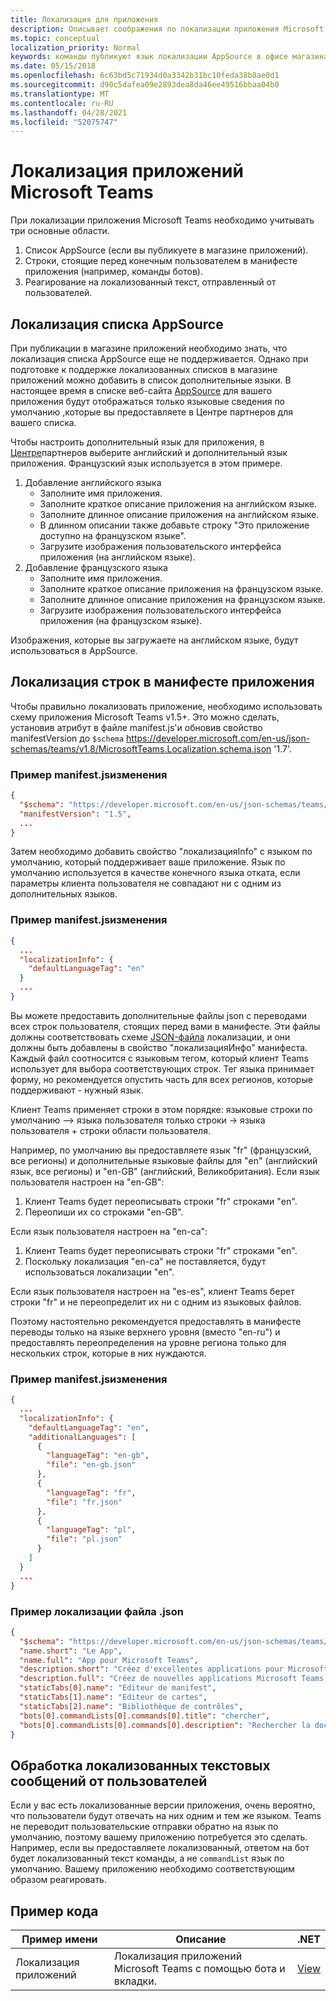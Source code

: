 ```yaml
---
title: Локализация для приложения
description: Описывает соображения по локализации приложения Microsoft Teams.
ms.topic: conceptual
localization_priority: Normal
keywords: команды публикуют язык локализации AppSource в офисе магазина
ms.date: 05/15/2018
ms.openlocfilehash: 6c63bd5c71934d0a3342b31bc10feda38b8ae0d1
ms.sourcegitcommit: d90c5dafea09e2893dea8da46ee49516bbaa04b0
ms.translationtype: MT
ms.contentlocale: ru-RU
ms.lasthandoff: 04/28/2021
ms.locfileid: "52075747"
---
```

# <a name="localization-for-microsoft-teams-apps"></a>Локализация приложений Microsoft Teams

При локализации приложения Microsoft Teams необходимо учитывать три основные области.

1. Список AppSource (если вы публикуете в магазине приложений).
1. Строки, стоящие перед конечным пользователем в манифесте приложения (например, команды ботов).
1. Реагирование на локализованный текст, отправленный от пользователей.

## <a name="localizing-your-appsource-listing"></a>Локализация списка AppSource

При публикации в магазине приложений необходимо знать, что локализация списка AppSource еще не поддерживается. Однако при подготовке к поддержке локализованных списков в магазине приложений можно добавить в список дополнительные языки. В настоящее время в списке [](/office/dev/store/submit-to-appsource-via-partner-center) веб-сайта [AppSource](https://appsource.microsoft.com/marketplace/apps?product=office%3Bteams&page=1) для вашего приложения будут отображаться только языковые сведения по умолчанию ,которые вы предоставляете в Центре партнеров для вашего списка.

Чтобы настроить дополнительный язык для приложения, в [Центре](/office/dev/store/submit-to-appsource-via-partner-center)партнеров выберите английский и дополнительный язык приложения. Французский язык используется в этом примере.

1. Добавление английского языка
    * Заполните имя приложения.
    * Заполните краткое описание приложения на английском языке.
    * Заполните длинное описание приложения на английском языке.
    * В длинном описании также добавьте строку "Это приложение доступно на французском языке".
    * Загрузите изображения пользовательского интерфейса приложения (на английском языке).
2. Добавление французского языка
    * Заполните имя приложения.
    * Заполните краткое описание приложения на французском языке.
    * Заполните длинное описание приложения на французском языке.
    * Загрузите изображения пользовательского интерфейса приложения (на французском языке).

Изображения, которые вы загружаете на английском языке, будут использоваться в AppSource.

## <a name="localizing-the-strings-in-your-app-manifest"></a>Локализация строк в манифесте приложения

Чтобы правильно локализовать приложение, необходимо использовать схему приложения Microsoft Teams v1.5+. Это можно сделать, установив атрибут в файле manifest.js'и обновив свойство manifestVersion до `$schema` https://developer.microsoft.com/en-us/json-schemas/teams/v1.8/MicrosoftTeams.Localization.schema.json '1.7'.

### <a name="example-manifestjson-change"></a>Пример manifest.jsизменения

```json
{
  "$schema": "https://developer.microsoft.com/en-us/json-schemas/teams/v1.8/MicrosoftTeams.Localization.schema.json",
  "manifestVersion": "1.5",
  ...
}
```

Затем необходимо добавить свойство "локализацияInfo" с языком по умолчанию, который поддерживает ваше приложение. Язык по умолчанию используется в качестве конечного языка отката, если параметры клиента пользователя не совпадают ни с одним из дополнительных языков.

### <a name="example-manifestjson-change"></a>Пример manifest.jsизменения

```json
{
  ...
  "localizationInfo": {
    "defaultLanguageTag": "en"
  }
  ...
}
```

Вы можете предоставить дополнительные файлы json с переводами всех строк пользователя, стоящих перед вами в манифесте. Эти файлы должны соответствовать схеме [JSON-файла](../../resources/schema/localization-schema.md) локализации, и они должны быть добавлены в свойство "локализацияИнфо" манифеста. Каждый файл соотносится с языковым тегом, который клиент Teams использует для выбора соответствующих строк. Тег языка принимает форму, но рекомендуется опустить часть для всех регионов, которые поддерживают <language> - <region> <region> нужный язык.

Клиент Teams применяет строки в этом порядке: языковые строки по умолчанию —> языка пользователя только строки -> языка пользователя + строки области пользователя.

Например, по умолчанию вы предоставляете язык "fr" (французский, все регионы) и дополнительные языковые файлы для "en" (английский язык, все регионы) и "en-GB" (английский, Великобритания). Если язык пользователя настроен на "en-GB":

1. Клиент Teams будет переописывать строки "fr" строками "en".
2. Переопиши их со строками "en-GB".

Если язык пользователя настроен на "en-ca": 

1. Клиент Teams будет переописывать строки "fr" строками "en".
2. Поскольку локализация "en-ca" не поставляется, будут использоваться локализации "en".

Если язык пользователя настроен на "es-es", клиент Teams берет строки "fr" и не переопределит их ни с одним из языковых файлов.

Поэтому настоятельно рекомендуется предоставлять в манифесте переводы только на языке верхнего уровня (вместо "en-ru") и предоставлять переопределения на уровне региона только для нескольких строк, которые в них нуждаются.

### <a name="example-manifestjson-change"></a>Пример manifest.jsизменения

```json
{
  ...
  "localizationInfo": {
    "defaultLanguageTag": "en",
    "additionalLanguages": [
      {
        "languageTag": "en-gb",
        "file": "en-gb.json"
      },
      {
        "languageTag": "fr",
        "file": "fr.json"
      },
      {
        "languageTag": "pl",
        "file": "pl.json"
      }
    ]
  }
  ...
}
```

### <a name="example-localization-json-file"></a>Пример локализации файла .json

```json
{
  "$schema": "https://developer.microsoft.com/en-us/json-schemas/teams/v1.8/MicrosoftTeams.Localization.schema.json",
  "name.short": "Le App",
  "name.full": "App pour Microsoft Teams",
  "description.short": "Créez d'excellentes applications pour Microsoft Teams avec App.",
  "description.full": "Créez de nouvelles applications Microsoft Teams, concevez et prévisualisez des cartes bot, et explorez la documentation avec App.",
  "staticTabs[0].name": "Editeur de manifest",
  "staticTabs[1].name": "Editeur de cartes",
  "staticTabs[2].name": "Bibliothèque de contrôles",
  "bots[0].commandLists[0].commands[0].title": "chercher",
  "bots[0].commandLists[0].commands[0].description": "Rechercher la documentation Teams pertinente"
}
```

## <a name="handling-localized-text-submissions-from-your-users"></a>Обработка локализованных текстовых сообщений от пользователей

Если у вас есть локализованные версии приложения, очень вероятно, что пользователи будут отвечать на них одним и тем же языком. Teams не переводит пользовательские отправки обратно на язык по умолчанию, поэтому вашему приложению потребуется это сделать. Например, если вы предоставляете локализованный, ответом на бот будет локализованный текст команды, а не `commandList` язык по умолчанию. Вашему приложению необходимо соответствующим образом реагировать.

## <a name="code-sample"></a>Пример кода

| Пример имени | Описание | .NET |
|-------------|-------------|------|
| Локализация приложений | Локализация приложений Microsoft Teams с помощью бота и вкладки. | [View](https://github.com/OfficeDev/Microsoft-Teams-Samples/tree/main/samples/app-localization/csharp) |


